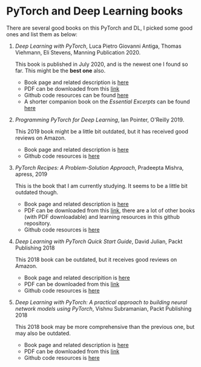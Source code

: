# PyTorch and Deep Learning books

There are several good books on this PyTorch and DL, I picked some good ones and list them as below:

1.  *Deep Learning with PyTorch*, Luca Pietro Giovanni Antiga, Thomas Viehmann, Eli Stevens, Manning Publication 2020.

    This book is published in July 2020, and is the newest one I found so far. This might be the **best one** also. 
    * Book page and related description is <a href="https://www.oreilly.com/library/view/deep-learning-with/9781617295263/">here</a>
    * PDF can be downloaded from this <a href="https://pytorch.org/assets/deep-learning/Deep-Learning-with-PyTorch.pdf">link</a>
    * Github code resources can be found <a href="https://github.com/deep-learning-with-pytorch/dlwpt-code">here</a> 
    * A shorter companion book on the *Essential Excerpts* can be found <a href="https://github.com/bat67/pytorch-tutorials-examples-and-books/blob/master/books-and-slides/Deep-Learning-with-PyTorch.pdf">here</a>


2. *Programming PyTorch for Deep Learning*, Ian Pointer, O'Reilly 2019.

    This 2019 book might be a little bit outdated, but it has received good reviews on Amazon.
    * Book page and related description is <a href="https://www.oreilly.com/library/view/programming-pytorch-for/9781492045342/">here</a>
    * Github code resources is <a href="https://github.com/falloutdurham/beginners-pytorch-deep-learning">here</a>


3. *PyTorch Recipes: A Problem-Solution Approach*, Pradeepta Mishra, apress, 2019

    This is the book that I am currently studying. It seems to be a little bit outdated though.
    * Book page and related description is <a href="https://www.oreilly.com/library/view/pytorch-recipes-a/9781484242582/">here</a>
    * PDF can be downloaded from this <a href="https://github.com/bat67/pytorch-tutorials-examples-and-books/tree/master/books-and-slides">link</a>, there are a lot of other books (with PDF downloadable) and learning resources in this github repository.
    * Github code resources is <a href="https://github.com/Apress/pytorch-recipes">here</a>


4. *Deep Learning with PyTorch Quick Start Guide*, David Julian, Packt Publishing 2018

    This 2018 book can be outdated, but it receives good reviews on Amazon.
    * Book page and related descripition is <a href="https://www.oreilly.com/library/view/deep-learning-with/9781789534092/">here</a>
    * PDF can be downloaded from this <a href="https://github.com/bat67/pytorch-tutorials-examples-and-books/blob/master/books-and-slides/Deep_Learning_with_PyTorch_Quick_Start_Guide.pdf">link</a>
    * Github code resources is <a href="https://github.com/PacktPublishing/Deep-Learning-with-PyTorch-Quick-Start-Guide">here</a>


5. *Deep Learning with PyTorch: A practical approach to building neural network models using PyTorch*, Vishnu Subramanian, Packt Publishing 2018

    This 2018 book may be more comprehensive than the previous one, but may also be outdated.
    * Book page and related description is <a href="https://www.oreilly.com/library/view/deep-learning-with/9781788624336/">here</a>
    * PDF can be downloaded from this <a href="https://github.com/bat67/pytorch-tutorials-examples-and-books/blob/master/books-and-slides/Deep%20Learning%20with%20PyTorch%20-%20Vishnu%20Subramanian.pdf">link</a>
    * Github code resources is <a href="https://github.com/PacktPublishing/Deep-Learning-with-PyTorch">here</a>